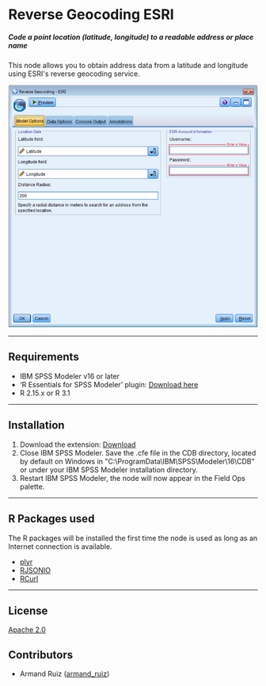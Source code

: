 # Reverse Geocoding ESRI
##### Code a point location (latitude, longitude) to a readable address or place name 
 
This node allows you to obtain address data from a latitude and longitude using ESRI's reverse geocoding service.     

![Diaglog](https://raw.githubusercontent.com/IBMPredictiveAnalytics/Reverse-Geocoding-Esri/master/Screenshots/dialog.png)

---
Requirements
----
-  IBM SPSS Modeler v16 or later
-  ‘R Essentials for SPSS Modeler’ plugin: [Download here][7]
-  R 2.15.x or R 3.1

---
Installation
----

1. Download the extension: [Download][3] 
2. Close IBM SPSS Modeler. Save the .cfe file in the CDB directory, located by default on Windows in "C:\ProgramData\IBM\SPSS\Modeler\16\CDB" or under your IBM SPSS Modeler installation directory.
3. Restart IBM SPSS Modeler, the node will now appear in the Field Ops palette.

---
R Packages used
----
The R packages will be installed the first time the node is used as long as an Internet connection is available.
- [plyr][4]
- [RJSONIO][9]
- [RCurl][10]
---
License
----

[Apache 2.0][1]


Contributors
----

  - Armand Ruiz ([armand_ruiz](https://twitter.com/armand_ruiz))



[1]: http://www.apache.org/licenses/LICENSE-2.0.html
[3]: https://github.com/IBMPredictiveAnalytics/Reverse-Geocoding-Esri/tree/master/Source%20code
[4]:https://cran.r-project.org/web/packages/plyr/
[7]:https://developer.ibm.com/predictiveanalytics/predictive-extensions/
[8]: https://developer.ibm.com/predictiveanalytics/downloads/
[9]: https://cran.r-project.org/web/packages/RJSONIO/
[10]: https://cran.r-project.org/web/packages/RCurl/index.html
